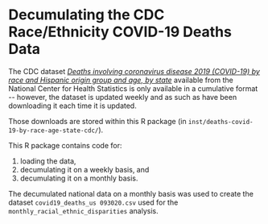 # Decumulating the CDC Race/Ethnicity COVID-19 Deaths Data

The CDC dataset [*Deaths involving coronavirus disease 2019 (COVID-19) by race
and Hispanic origin group and age, by state*](https://data.cdc.gov/NCHS/Deaths-involving-coronavirus-disease-2019-COVID-19/ks3g-spdg) available from the National Center
for Health Statistics is only available in a cumulative format -- however,
the dataset is updated weekly and as such as have been downloading it each time it 
is updated. 

Those downloads are stored within this R package 
(in `inst/deaths-covid-19-by-race-age-state-cdc/`). 

This R package contains code for: 

  1. loading the data,
  2. decumulating it on a weekly basis, and 
  3. decumulating it on a monthly basis.

The decumulated national data on a monthly basis was used to create the dataset
`covid19_deaths_us 093020.csv` used for the `monthly_racial_ethnic_disparities`
analysis.



